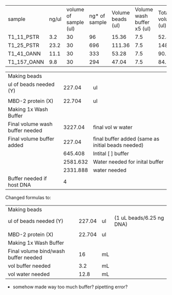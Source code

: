|   |   |   |   |   |   |   |   |   |
|---|---|---|---|---|---|---|---|---|
|sample|ng/ul|volume of sample (ul)|ng* of sample|Volume beads (ul)|Volume wash buffer x5 (ul)|Total volume (ul)|Added beads cleanup|Total volume|
|T1_11_PSTR|3.2|30|96|15.36|7.5|52.86|95.148|148.008|
|T1_25_PSTR|23.2|30|696|111.36|7.5|148.86|267.948|416.808|
|T1_41_OANN|11.1|30|333|53.28|7.5|90.78|163.404|254.184|
|T1_157_OANN|9.8|30|294|47.04|7.5|84.54|152.172|236.712|






|   |   |   |
|---|---|---|
|Making beads|||
|ul of beads needed (Y)|227.04|ul|
||||
|MBD-2 protein (X)|22.704|ul|
|Making 1x Wash Buffer|||
|Final volume wash buffer needed|3227.04|final vol w water|
|Final volume buffer added|227.04|final buffer added (same as initial beads needed)|
||645.408|Intital [ ] buffer|
||2581.632|Water needed for inital buffer|
||2331.888|water needed|
|Buffer needed if host DNA|4||

Changed formulas to:

|   |   |   |   |
|---|---|---|---|
|Making beads||||
|ul of beads needed (Y)|227.04|ul|(1 uL beads/6.25 ng DNA)|
|||||
|MBD-2 protein (X)|22.704|ul||
|Making 1x Wash Buffer||||
|Final volume bind/wash buffer needed|16|mL||
|vol buffer needed|3.2|mL||
|vol water needed|12.8|mL||
- somehow made way too much buffer? pipetting error?